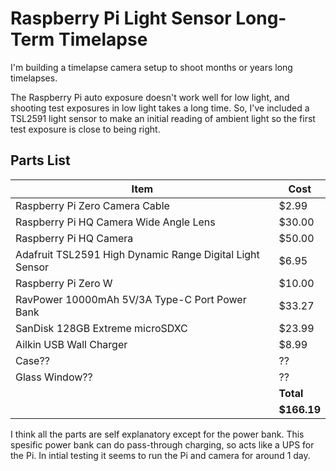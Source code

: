 # Raspberry Pi Light Sensor Long-Term Timelapse

I'm building a timelapse camera setup to shoot months or years long timelapses. 

The Raspberry Pi auto exposure doesn't work well for low light, and shooting test exposures in low light takes a long time. So, I've included a TSL2591 light sensor to make an initial reading of ambient light so the first test exposure is close to being right. 

## Parts List
|Item|Cost|
|---|---|
|Raspberry Pi Zero Camera Cable|$2.99|
|Raspberry Pi HQ Camera Wide Angle Lens|$30.00|
|Raspberry Pi HQ Camera|$50.00|
|Adafruit TSL2591 High Dynamic Range Digital Light Sensor|$6.95|
|Raspberry Pi Zero W|$10.00|
|RavPower 10000mAh 5V/3A Type-C Port Power Bank|$33.27|
|SanDisk 128GB Extreme microSDXC|$23.99|
|Ailkin USB Wall Charger|$8.99|
|Case??|??|
|Glass Window??|??|
| |**Total**|
| |**$166.19**|

I think all the parts are self explanatory except for the power bank. This spesific power bank can do pass-through charging, so acts like a UPS for the Pi. In intial testing it seems to run the Pi and camera for around 1 day. 
